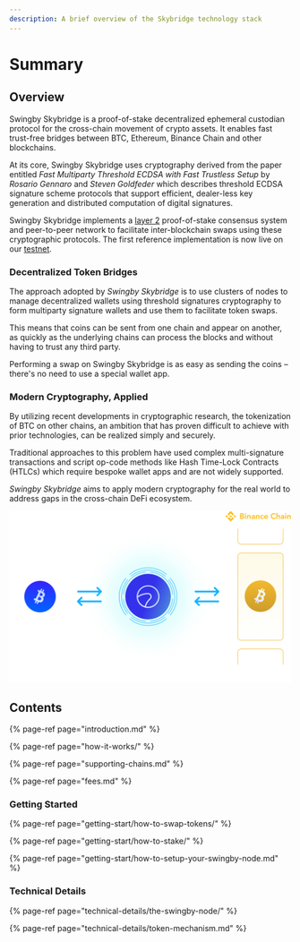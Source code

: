 ```yaml
---
description: A brief overview of the Skybridge technology stack
---
```


# Summary

## Overview

Swingby Skybridge is a proof-of-stake decentralized ephemeral custodian protocol for the cross-chain movement of crypto assets. It enables fast trust-free bridges between BTC, Ethereum, Binance Chain and other blockchains.

At its core, Swingby Skybridge uses cryptography derived from the paper entitled _Fast Multiparty Threshold ECDSA with Fast Trustless Setup_ by _Rosario Gennaro_ and _Steven Goldfeder_ which describes threshold ECDSA signature scheme protocols that support efficient, dealer-less key generation and distributed computation of digital signatures.

Swingby Skybridge implements a [layer 2](https://www.binance.vision/glossary/layer-2) proof-of-stake consensus system and peer-to-peer network to facilitate inter-blockchain swaps using these cryptographic protocols. The first reference implementation is now live on our [testnet](https://bridge-testnet.swingby.network).

### Decentralized Token Bridges

The approach adopted by _Swingby Skybridge_ is to use clusters of nodes to manage decentralized wallets using threshold signatures cryptography to form multiparty signature wallets and use them to facilitate token swaps.

This means that coins can be sent from one chain and appear on another, as quickly as the underlying chains can process the blocks and without having to trust any third party.

Performing a swap on Swingby Skybridge is as easy as sending the coins – there's no need to use a special wallet app.

### **Modern Cryptography, Applied**

By utilizing recent developments in cryptographic research, the tokenization of BTC on other chains, an ambition that has proven difficult to achieve with prior technologies, can be realized simply and securely.

Traditional approaches to this problem have used complex multi-signature transactions and script op-code methods like Hash Time-Lock Contracts \(HTLCs\) which require bespoke wallet apps and are not widely supported. 

_Swingby Skybridge_ aims to apply modern cryptography for the real world to address gaps in the cross-chain DeFi ecosystem.

![BTC token on the Binance Chain](.gitbook/assets/img_skybridge.png)

## Contents

{% page-ref page="introduction.md" %}

{% page-ref page="how-it-works/" %}

{% page-ref page="supporting-chains.md" %}

{% page-ref page="fees.md" %}

### Getting Started

{% page-ref page="getting-start/how-to-swap-tokens/" %}

{% page-ref page="getting-start/how-to-stake/" %}

{% page-ref page="getting-start/how-to-setup-your-swingby-node.md" %}

### Technical Details

{% page-ref page="technical-details/the-swingby-node/" %}

{% page-ref page="technical-details/token-mechanism.md" %}





